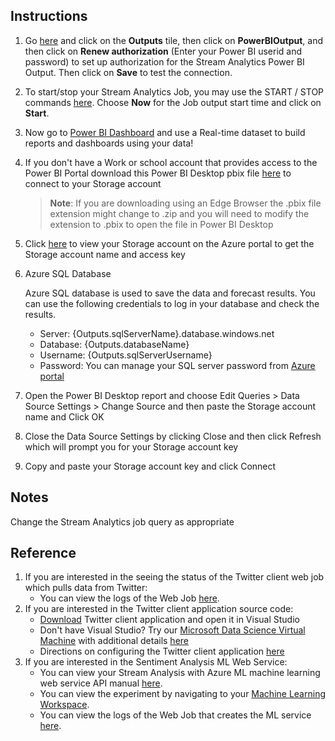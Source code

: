 ## Instructions
1. Go [here]({Outputs.saJobOutputsUrl}) and click on the __Outputs__ tile, then click on __PowerBIOutput__, and then click on __Renew authorization__ (Enter your Power BI userid and password) to set up authorization for the Stream Analytics Power BI Output.  Then click on __Save__ to test the connection.
2. To start/stop your Stream Analytics Job, you may use the START / STOP commands [here]({Outputs.saJobOutputsUrl}).  Choose __Now__ for the Job output start time and click on __Start__. 
3. Now go to [Power BI Dashboard](https://powerbi.microsoft.com/) and use a Real-time dataset to build reports and dashboards using your data!
4. If you don't have a Work or school account that provides access to the Power BI Portal download this Power BI Desktop pbix file [here]({PatternAssetBaseUrl}/StreamingTweets2.pbix) to connect to your Storage account
   > **Note**: If you are downloading using an Edge Browser the .pbix file extension might change to .zip and you will need to modify the extension to .pbix to open the file in Power BI Desktop
5. Click [here]({Outputs.storageAccountUrl}) to view your Storage account on the Azure portal to get the Storage account name and access key
6. Azure SQL Database
	
    Azure SQL database is used to save the data and forecast results. You can use the following credentials to log in your database and check the results.
		
    * Server: {Outputs.sqlServerName}.database.windows.net
    * Database: {Outputs.databaseName}
    * Username: {Outputs.sqlServerUsername}
    * Password: You can manage your SQL server password from [Azure portal]({Outputs.sqlServerUrl})
7. Open the Power BI Desktop report and choose Edit Queries > Data Source Settings > Change Source and then paste the Storage account name and Click OK
8. Close the Data Source Settings by clicking Close and then click Refresh which will prompt you for your Storage account key
9. Copy and paste your Storage account key and click Connect

## Notes
Change the Stream Analytics job query as appropriate

## Reference
1. If you are interested in the seeing the status of the Twitter client web job which pulls data from Twitter:
	* You can view the logs of the Web Job [here]({Outputs.webJob2LogsUrl}).
2. If you are interested in the Twitter client application source code:
	* [Download]({PatternAssetBaseUrl}/TwitterClientForAML.zip) Twitter client application and open it in Visual Studio
	* Don't have Visual Studio? Try our [Microsoft Data Science Virtual Machine](https://gallery.cortanaintelligence.com/Solution/Microsoft-Data-Science-Virtual-Machine-2) with additional details [here](https://azure.microsoft.com/en-us/documentation/articles/machine-learning-data-science-provision-vm/)
	* Directions on configuring the Twitter client application [here](https://azure.microsoft.com/en-us/documentation/articles/stream-analytics-twitter-sentiment-analysis-trends/)
3. If you are interested in the Sentiment Analysis ML Web Service:
	* You can view your Stream Analysis with Azure ML machine learning web service API manual [here]({Outputs.webServiceHelpUrl}).
	* You can view the experiment by navigating to your [Machine Learning Workspace]({Outputs.experimentUrl}).
	* You can view the logs of the Web Job that creates the ML service [here]({Outputs.webJobLogsUrl}).